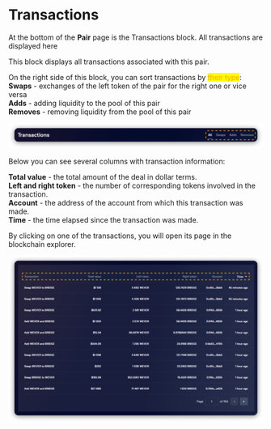 # Transactions

At the bottom of the **Pair** page is the Transactions block. All transactions are displayed here

This block displays all transactions associated with this pair.

On the right side of this block, you can sort transactions by <mark style="color:orange;">their type</mark>:\
**Swaps** - exchanges of the left token of the pair for the right one or vice versa\
**Adds** - adding liquidity to the pool of this pair\
**Removes** - removing liquidity from the pool of this pair

![](<../../../../.gitbook/assets/image (18).png>)

Below you can see several columns with transaction information:

**Total value** - the total amount of the deal in dollar terms.\
**Left and right token** - the number of corresponding tokens involved in the transaction.\
**Account** - the address of the account from which this transaction was made.\
**Time** - the time elapsed since the transaction was made.

By clicking on one of the transactions, you will open its page in the blockchain explorer.

![](<../../../../.gitbook/assets/image (135).png>)
